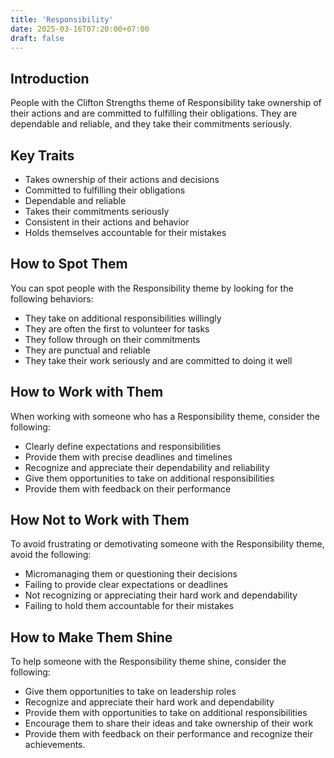 ```yaml
---
title: 'Responsibility'
date: 2025-03-16T07:20:00+07:00
draft: false
---
```


## Introduction

People with the Clifton Strengths theme of Responsibility take ownership of their actions and are committed to fulfilling their obligations. They are dependable and reliable, and they take their commitments seriously.

## Key Traits

- Takes ownership of their actions and decisions
- Committed to fulfilling their obligations
- Dependable and reliable
- Takes their commitments seriously
- Consistent in their actions and behavior
- Holds themselves accountable for their mistakes

## How to Spot Them

You can spot people with the Responsibility theme by looking for the following behaviors:

- They take on additional responsibilities willingly
- They are often the first to volunteer for tasks
- They follow through on their commitments
- They are punctual and reliable
- They take their work seriously and are committed to doing it well

## How to Work with Them

When working with someone who has a Responsibility theme, consider the following:

- Clearly define expectations and responsibilities
- Provide them with precise deadlines and timelines
- Recognize and appreciate their dependability and reliability
- Give them opportunities to take on additional responsibilities
- Provide them with feedback on their performance

## How Not to Work with Them

To avoid frustrating or demotivating someone with the Responsibility theme, avoid the following:

- Micromanaging them or questioning their decisions
- Failing to provide clear expectations or deadlines
- Not recognizing or appreciating their hard work and dependability
- Failing to hold them accountable for their mistakes

## How to Make Them Shine

To help someone with the Responsibility theme shine, consider the following:

- Give them opportunities to take on leadership roles
- Recognize and appreciate their hard work and dependability
- Provide them with opportunities to take on additional responsibilities
- Encourage them to share their ideas and take ownership of their work
- Provide them with feedback on their performance and recognize their achievements.
